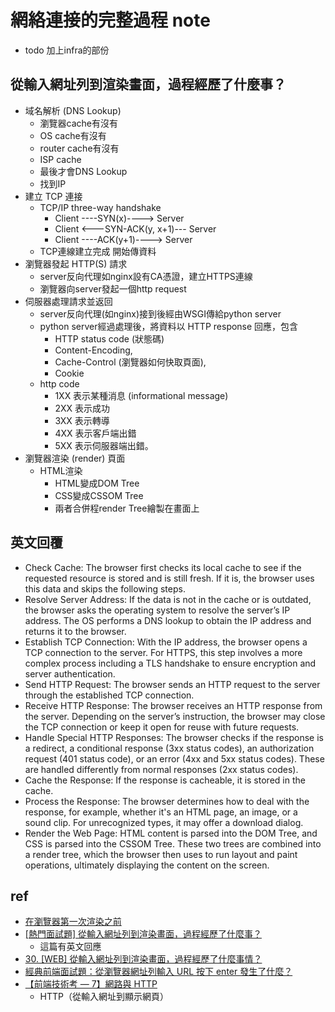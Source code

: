# 網絡連接的完整過程 note

* todo 加上infra的部份

## 從輸入網址列到渲染畫面，過程經歷了什麼事？
* 域名解析 (DNS Lookup)
  * 瀏覽器cache有沒有
  * OS cache有沒有
  * router cache有沒有
  * ISP cache
  * 最後才會DNS Lookup
  * 找到IP
* 建立 TCP 連接
  * TCP/IP three-way handshake
    * Client ----SYN(x)----> Server
    * Client <---SYN-ACK(y, x+1)--- Server
    * Client ----ACK(y+1)----> Server
  * TCP連線建立完成 開始傳資料
* 瀏覽器發起 HTTP(S) 請求
  * server反向代理如nginx設有CA憑證，建立HTTPS連線
  * 瀏覽器向server發起一個http request
* 伺服器處理請求並返回
  * server反向代理(如nginx)接到後經由WSGI傳給python server
  * python server經過處理後，將資料以 HTTP response 回應，包含
    * HTTP status code (狀態碼)
    * Content-Encoding, 
    * Cache-Control (瀏覽器如何快取頁面), 
    * Cookie
  * http code
    * 1XX 表示某種消息 (informational message)
    * 2XX 表示成功
    * 3XX 表示轉導
    * 4XX 表示客戶端出錯
    * 5XX 表示伺服器端出錯。
* 瀏覽器渲染 (render) 頁面
  * HTML渲染
    * HTML變成DOM Tree
    * CSS變成CSSOM Tree
    * 兩者合併程render Tree繪製在畫面上


## 英文回覆
* Check Cache: The browser first checks its local cache to see if the requested resource is stored and is still fresh. If it is, the browser uses this data and skips the following steps.
* Resolve Server Address: If the data is not in the cache or is outdated, the browser asks the operating system to resolve the server’s IP address. The OS performs a DNS lookup to obtain the IP address and returns it to the browser.
* Establish TCP Connection: With the IP address, the browser opens a TCP connection to the server. For HTTPS, this step involves a more complex process including a TLS handshake to ensure encryption and server authentication.
* Send HTTP Request: The browser sends an HTTP request to the server through the established TCP connection.
* Receive HTTP Response: The browser receives an HTTP response from the server. Depending on the server’s instruction, the browser may close the TCP connection or keep it open for reuse with future requests.
* Handle Special HTTP Responses: The browser checks if the response is a redirect, a conditional response (3xx status codes), an authorization request (401 status code), or an error (4xx and 5xx status codes). These are handled differently from normal responses (2xx status codes).
* Cache the Response: If the response is cacheable, it is stored in the cache.
* Process the Response: The browser determines how to deal with the response, for example, whether it's an HTML page, an image, or a sound clip. For unrecognized types, it may offer a download dialog.
* Render the Web Page: HTML content is parsed into the DOM Tree, and CSS is parsed into the CSSOM Tree. These two trees are combined into a render tree, which the browser then uses to run layout and paint operations, ultimately displaying the content on the screen.


## ref
* [在瀏覽器第一次渲染之前](https://otischou.tw/2018/01/11/resouce-prioritization-in-browser.html)
* [[熱門面試題] 從輸入網址列到渲染畫面，過程經歷了什麼事？](https://medium.com/hannah-lin/%E7%86%B1%E9%96%80%E9%9D%A2%E8%A9%A6%E9%A1%8C-%E5%BE%9E%E8%BC%B8%E5%85%A5%E7%B6%B2%E5%9D%80%E5%88%97%E5%88%B0%E6%B8%B2%E6%9F%93%E7%95%AB%E9%9D%A2-%E9%81%8E%E7%A8%8B%E7%B6%93%E6%AD%B7%E4%BA%86%E4%BB%80%E9%BA%BC%E4%BA%8B-4a6cafefe78a)
  * 這篇有英文回應
* [30. [WEB] 從輸入網址列到渲染畫面，過程經歷了什麼事情？](https://ithelp.ithome.com.tw/articles/10228442)
* [經典前端面試題：從瀏覽器網址列輸入 URL 按下 enter 發生了什麼？](https://www.shubo.io/what-happens-when-you-type-a-url-in-the-browser-and-press-enter/)
* [【前端技術考 — 7】網路與 HTTP](https://medium.com/@johnnyfang_11536/frontend-interview-questions-series-7-8bb3fff5b8b9)
  * HTTP（從輸入網址到顯示網頁）